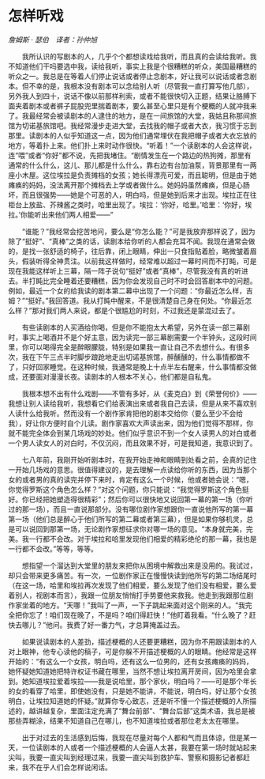 # 怎样听戏

*詹姆斯 · 瑟伯　译者：孙仲旭*

　　我所认识的写剧本的人，几乎个个都想读戏给我听，而且真的会读给我听。我不知道他们干吗要选中我，读给我听，事实上我是个很糟糕的听众，美国最糟糕的听众之一。我总是在等着人们停止说话或者停止念剧本，好让我可以说话或者念剧本。但不幸的是，我根本没有剧本可以念给别人听（尽管我一直打算写他几部），另外我人到四十，说话不像以前那样利索，或者不能很快切入正题，结果让胳膊下面夹着剧本或者裤子屁股兜里揣着剧本，要么甚至心里只是有个梗概的人就冲我来了。我最经常会被读剧本的人逮住的地方，是在一间旅馆的大堂，我姑且称那间旅馆为切诺基旅馆吧。我经常漫步走进大堂，去找我的帽子或者大衣，我习惯于忘到那里。读剧本的人似乎知道这一点，因为他们通常埋伏在我把帽子或者大衣忘放的地方，等着扑上来。他们扑上来时动作很快。“听着！”一个读剧本的人会这样说，连“喂”或者“你好”都不说，先把我堵住。“剧情发生在一个路边的热狗摊，那里有通常的什么什么，这儿、那儿都是什么什么，靠右边有台加油泵，背景那里有一两座小木屋。这位埃拉是负责摊档的女孩；她长得漂亮可爱，而且聪明，但是由于她瘫痪的妈妈，没法离开那个摊档去上学或者做什么。她妈妈虽然瘫痪，但是心肠坏，而且很强势——她是个可恶的人，明白吗，但是她到后来才出现。埃拉正在往柜台上放盐、芥辣酱之类时，哈里出现了。埃拉：‘你好，哈里。’哈里：‘你好，埃拉。’你能听出来他们两人相爱——”

　　“谁能？”我经常会挖苦地问，要么是“你怎么能？”可是我放弃那样说了，因为除了“挺好”、“真棒”之类的话，读剧本给你听的人都会充耳不闻。我现在通常会做的，是找一张舒适的椅子，往后靠，闭上眼睛，伸出一只食指贴着脸，略微皱着眉头，假装听得全神贯注。以前我这样做时，经常难以超过一幕时间而不打盹，可是现在我能这样听上三幕，隔一阵子说句“挺好”或者“真棒”，尽管我没有真的听进去。半打盹比完全睡着还要糟糕，因为你会发现自己时不时会回答剧本中的问题。例如，最近一个女的给我读的剧本第二幕中出现了一个问题：“你最近怎么样，吉姆？”“挺好。”我回答道。我从打盹中醒来，不是很清楚自己身在何处。“你最近怎么样？”那对我们两人来说，都是个很尴尬的时刻，不过我还是蒙混过去了。

　　有些读剧本的人买酒给你喝，但是你不能抱太大希望，另外在读一部三幕剧时，事实上喝酒并不是个好主意，因为读完一部三幕剧需要一个半钟头，这段时间里，你可以喝得完全是醉眼朦胧，特别是如果我一直让自己不去想什么。有很多次，我在下午三点半时脚步踉跄地走出切诺基旅馆，醉醺醺的，什么事情都做不了，只好回家睡觉。在这种时候，我通常是晚上十点半左右醒来，什么事情都没做成，还要面对漫漫长夜。读剧本的人根本不关心，他们都是自私鬼。

　　我根本想不出有什么戏剧——不管有多好，从《麦克白》到《荣誉何价》——我想让别人读给我听，我想看它们给表演出来或者我自己去读，但是从来不喜欢别人读什么给我听。然而没有一个剧作家肯把他的剧本交给你（要么至少不会给我），好让你方便时自个儿读。剧作家喜欢大声读出来，因为他们觉得不那样，你就不能完全体会到某几场戏的妙处。他们似乎意识不到一个女人读男人的对白或者一个男人读女人的对白时，不仅沉闷，而且效果不好，可是我知道，我意识到了。

　　七八年前，我刚开始听剧本时，在我开始走神和眼睛到处看之前，会真的记住一开始几场戏的意思。很值得建议的，是去理解一点读给你听的东西，因为当那个女的或者男的真的读完并停下来时，肯定有这么一个时候，他或者她会说：“嗯，你觉得罗斯这个角色怎么样？”对这个问题，你只能说：“我觉得罗斯这个角色挺好。你已经把她塑造得很精彩”；然后你可以很快地又说回第一幕的第一场（你听过的那一场），而且一直说那部分。没有哪位剧作家想跟你一直说他所写的第一幕第一场（他们总是醉心于他们所写的第二幕或者第三幕），但是如果你够机灵，总是可以说回到那第一场，无论剧作家想征求你对哪一场的意见。“本身就完美，完美。我一行都不会改。对于埃拉和哈里发现他们相爱的精彩绝伦的那一幕，我也是一行都不会改。”等等，等等。

　　想指望一个溜达到大堂里的朋友来把你从困境中解救出来是没用的。我试过，却只会带来更多痛苦。有一次，一位剧作家正在慢慢快读到他所写的第二场结尾时（在这一场，哈里和埃拉再次发现了他们相爱，要么发现了他们没有相爱，要么爱着别人，视剧本而言），我跟一位朋友悄悄打手势要他来救我。他走到我跟那位剧作家坐着的地方。“天哪！”我叫了一声，一下子跳起来面对这个刚来的人。“我完全把你忘了！咱们现在晚了，不是吗？咱们得赶快！”他盯着我看。“什么晚了？赶快去哪儿？”他问。我费了好一番力气，才总算掩盖过去。

　　如果说读剧本的人差劲，描述梗概的人还要更糟糕，因为你不用跟读剧本的人对上眼神，他专心读他的稿子，可是你躲不开描述梗概的人的眼睛。他经常是这样开始的：“有这么一个女孩，明白吗，还有这么一位男的，还有女孩瘫痪的妈妈，她怀疑她知道她把特许权证书藏在哪里，当然不想让埃拉离开房间，因为哈里会拿到。她知道埃拉爱着埃拉——我是说哈里，那个家伙，明白吗？——可是那个年长的女的看穿了哈里，即使她没有，只是她不能讲，不能说，明白吗，好让那个女孩明白，让埃拉知道她的怀疑。”就算你专心致志，还是听不懂一个描述梗概的人所描述的，越讲越复杂，里面注定充满了“舞台前部”、“舞台后部”这类术语，我总是被那些弄糊涂，结果不知道自己在哪儿，也不知道埃拉或者那位老太太在哪里。

　　出于对过去的生活感到后悔，我现在尽量对每个人都和气而且体谅，但是某一天，一位读剧本的人或者一个描述梗概的人会逼人太甚，我要在第一场时就站起来尖叫，我要一直尖叫到经理过来，我要一直尖叫到救护车、警察和摄影记者都赶来，我不在乎人们会怎样说闲话。
